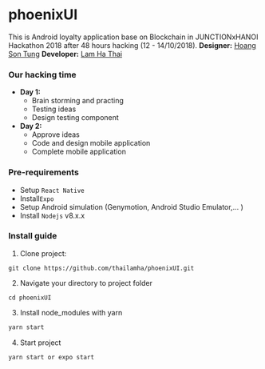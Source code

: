 # phoenixUI
This is Android loyalty application base on Blockchain in JUNCTIONxHANOI Hackathon 2018 after 48 hours hacking (12 - 14/10/2018).
**Designer:** [Hoang Son Tung](https://behance.net/megatunger)
**Developer:** [Lam Ha Thai](https://github.com/thailamha)
### Our hacking time
- **Day 1:** 
  - Brain storming and practing
  - Testing ideas 
  - Design testing component
- **Day 2:**  
  - Approve ideas
  - Code and design mobile application
  - Complete mobile application 
### Pre-requirements
- Setup `React Native`
- Install`Expo`
- Setup Android simulation (Genymotion, Android Studio Emulator,... )
- Install `Nodejs` v8.x.x
### Install guide
1) Clone project: 
```git
git clone https://github.com/thailamha/phoenixUI.git
```
2) Navigate your directory to project folder
```git
cd phoenixUI
```
3) Install node_modules with yarn 
```js
yarn start
```
4) Start project 
```
yarn start or expo start
```
